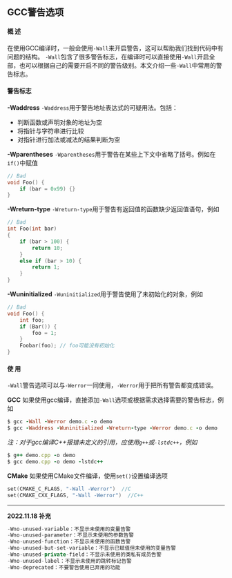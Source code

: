 ## GCC警告选项

#### 概 述

在使用GCC编译时，一般会使用`-Wall`来开启警告，这可以帮助我们找到代码中有问题的结构。
 `-Wall`包含了很多警告标志，在编译时可以直接使用`-Wall`开启全部，也可以根据自己的需要开启不同的警告级别。本文介绍一些`-Wall`中常用的警告标志。

#### 警告标志

**-Waddress**
 `-Waddress`用于警告地址表达式的可疑用法。包括：

- 判断函数或声明对象的地址为空
- 将指针与字符串进行比较
- 对指针进行加法或减法的结果判断为空

**-Wparentheses**
 `-Wparentheses`用于警告在某些上下文中省略了括号。例如在`if()`中赋值



```cpp
// Bad
void Foo() {
    if (bar = 0x99) {}
}
```

**-Wreturn-type**
 `-Wreturn-type`用于警告有返回值的函数缺少返回值语句，例如



```cpp
// Bad
int Foo(int bar) 
{ 
    if (bar > 100) { 
        return 10; 
    } 
    else if (bar > 10) { 
        return 1; 
    } 
}
```

**-Wuninitialized**
 `-Wuninitialized`用于警告使用了未初始化的对象，例如



```cpp
// Bad 
void Foo() { 
    int foo; 
    if (Bar()) { 
        foo = 1; 
    }
    Foobar(foo); // foo可能没有初始化 
}
```

#### 使 用

`-Wall`警告选项可以与`-Werror`一同使用，`-Werror`用于把所有警告都变成错误。

**GCC**
 如果使用gcc编译，直接添加`-Wall`选项或根据需求选择需要的警告标志，例如



```ruby
$ gcc -Wall -Werror demo.c -o demo
$ gcc -Waddress -Wuninitialized -Wreturn-type -Werror demo.c -o demo
```

*注：对于gcc编译C++报错未定义的引用，应使用`g++`或`-lstdc++`，例如*



```ruby
$ g++ demo.cpp -o demo
$ gcc demo.cpp -o demo -lstdc++
```

**CMake**
 如果使用CMake文件编译，使用`set()`设置编译选项



```cpp
set(CMAKE_C_FLAGS, "-Wall -Werror")  //C
set(CMAKE_CXX_FLAGS, "-Wall -Werror")  //C++
```

------

**2022.11.18 补充**

```cpp
-Wno-unused-variable：不显示未使用的变量告警
-Wno-unused-parameter：不显示未使用的参数告警
-Wno-unused-function：不显示未使用的函数告警
-Wno-unused-but-set-variable：不显示已赋值但未使用的变量告警
-Wno-unused-private-field：不显示未使用的类私有成员告警
-Wno-unused-label：不显示未使用的跳转标记告警
-Wno-deprecated：不要警告使用已弃用的功能
```

